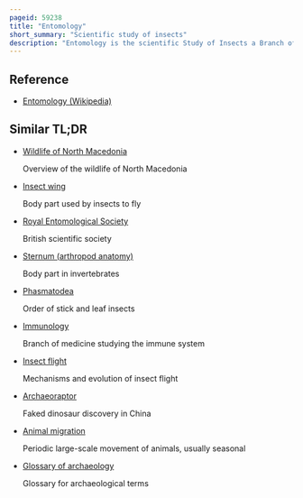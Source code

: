 ```yaml
---
pageid: 59238
title: "Entomology"
short_summary: "Scientific study of insects"
description: "Entomology is the scientific Study of Insects a Branch of Zoology. In the past the Term Insect was less specific and historically the Definition of Entomology would also include the Study of Animals in other arthropod Groups such as Arachnids Myriapods and Crustaceans. This Wider Meaning may still be encountered in informal Usage."
---
```


## Reference

- [Entomology (Wikipedia)](https://en.wikipedia.org/?curid=59238)

## Similar TL;DR

- [Wildlife of North Macedonia](/tldr/en/wildlife-of-north-macedonia)

  Overview of the wildlife of North Macedonia

- [Insect wing](/tldr/en/insect-wing)

  Body part used by insects to fly

- [Royal Entomological Society](/tldr/en/royal-entomological-society)

  British scientific society

- [Sternum (arthropod anatomy)](/tldr/en/sternum-arthropod-anatomy)

  Body part in invertebrates

- [Phasmatodea](/tldr/en/phasmatodea)

  Order of stick and leaf insects

- [Immunology](/tldr/en/immunology)

  Branch of medicine studying the immune system

- [Insect flight](/tldr/en/insect-flight)

  Mechanisms and evolution of insect flight

- [Archaeoraptor](/tldr/en/archaeoraptor)

  Faked dinosaur discovery in China

- [Animal migration](/tldr/en/animal-migration)

  Periodic large-scale movement of animals, usually seasonal

- [Glossary of archaeology](/tldr/en/glossary-of-archaeology)

  Glossary for archaeological terms
